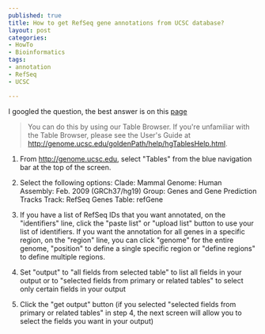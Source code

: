 ```yaml
--- 
published: true
title: How to get RefSeq gene annotations from UCSC database?
layout: post
categories:
- HowTo
- Bioinformatics
tags: 
- annotation
- RefSeq
- UCSC

---
```

I googled the question, the best answer is on this [page](https://lists.soe.ucsc.edu/pipermail/genome/2012-April/029059.html "[Genome] how could I get RefSeq gene annotations from UCSC	database?")

>You can do this by using our Table Browser. If you're unfamiliar with the Table Browser, please see the User's Guide at
http://genome.ucsc.edu/goldenPath/help/hgTablesHelp.html. 

1. From http://genome.ucsc.edu, select "Tables" from the blue navigation bar
at the top of the screen. 

2. Select the following options:
Clade: Mammal
Genome: Human
Assembly: Feb. 2009 (GRCh37/hg19)
Group: Genes and Gene Prediction Tracks
Track: RefSeq Genes
Table: refGene

3. If you have a list of RefSeq IDs that you want annotated, on the
"identifiers" line, click the "paste list" or "upload list" button to use
your list of identifiers. If you want the annotation for all genes in a
specific region, on the "region" line, you can click "genome" for the entire
genome, "position" to define a single specific region or "define regions" to
define multiple regions.

4. Set "output" to "all fields from selected table" to list all fields in
your output or to "selected fields from primary or related tables" to select
only certain fields in your output

5. Click the "get output" button (if you selected "selected fields from
primary or related tables" in step 4, the next screen will allow you to
select the fields you want in your output)


